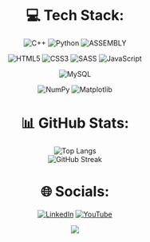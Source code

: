 <div align="center">

# 💻 Tech Stack:
![C++](https://img.shields.io/badge/c++-%2300599C.svg?style=for-the-badge&logo=c%2B%2B&logoColor=white) ![Python](https://img.shields.io/badge/python-3670A0?style=for-the-badge&logo=python&logoColor=ffdd54) <!-- ![Rust](https://img.shields.io/badge/rust-%23000000.svg?style=for-the-badge&logo=rust&logoColor=white) --> ![ASSEMBLY](https://img.shields.io/badge/_-ASM-6E4C13.svg?style=for-the-badge)

![HTML5](https://img.shields.io/badge/html5-%23E34F26.svg?style=for-the-badge&logo=html5&logoColor=white) ![CSS3](https://img.shields.io/badge/css3-%231572B6.svg?style=for-the-badge&logo=css3&logoColor=white) ![SASS](https://img.shields.io/badge/_-SASS-A53B70.svg?style=for-the-badge) ![JavaScript](https://img.shields.io/badge/javascript-%23323330.svg?style=for-the-badge&logo=javascript&logoColor=%23F7DF1E)

![MySQL](https://img.shields.io/badge/mysql-4479A1.svg?style=for-the-badge&logo=mysql&logoColor=white)

![NumPy](https://img.shields.io/badge/numpy-%23013243.svg?style=for-the-badge&logo=numpy&logoColor=white) ![Matplotlib](https://img.shields.io/badge/Matplotlib-%23ffffff.svg?style=for-the-badge&logo=Matplotlib&logoColor=black)

<!--
![OpenCV](https://img.shields.io/badge/opencv-%23white.svg?style=for-the-badge&logo=opencv&logoColor=white)
![TensorFlow](https://img.shields.io/badge/TensorFlow-%23FF6F00.svg?style=for-the-badge&logo=TensorFlow&logoColor=white)
![PyTorch](https://img.shields.io/badge/PyTorch-%23EE4C2C.svg?style=for-the-badge&logo=PyTorch&logoColor=white)
-->

# 📊 GitHub Stats:

<p align="center">
  <img src="https://github-readme-stats.vercel.app/api/top-langs/?username=robertxpearce&theme=react&hide_border=true&include_all_commits=true&count_private=true&layout=compact" alt="Top Langs" />
  <br/>
  <img src="https://github-readme-streak-stats.herokuapp.com/?user=robertxpearce&theme=react&hide_border=true" alt="GitHub Streak" />
</p>


# 🌐 Socials:
[![LinkedIn](https://img.shields.io/badge/LinkedIn-%230077B5.svg?logo=linkedin&logoColor=white)](https://linkedin.com/in/robert-d-pearce) [![YouTube](https://img.shields.io/badge/YouTube-%23FF0000.svg?logo=YouTube&logoColor=white)](https://youtube.com/@robertxpearce) 

[![](https://visitcount.itsvg.in/api?id=robertxpearce&icon=0&color=0)](https://visitcount.itsvg.in)


